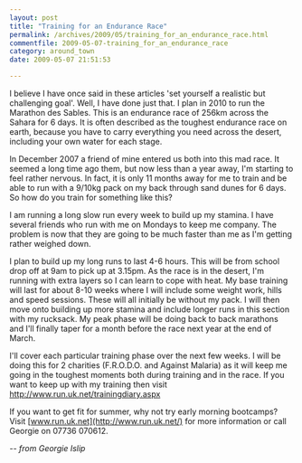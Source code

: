 ```yaml
---
layout: post
title: "Training for an Endurance Race"
permalink: /archives/2009/05/training_for_an_endurance_race.html
commentfile: 2009-05-07-training_for_an_endurance_race
category: around_town
date: 2009-05-07 21:51:53

---
```


I believe I have once said in these articles 'set yourself a realistic but challenging goal'. Well, I have done just that. I plan in 2010 to run the Marathon des Sables. This is an endurance race of 256km across the Sahara for 6 days. It is often described as the toughest endurance race on earth, because you have to carry everything you need across the desert, including your own water for each stage.

In December 2007 a friend of mine entered us both into this mad race. It seemed a long time ago them, but now less than a year away, I'm starting to feel rather nervous. In fact, it is only 11 months away for me to train and be able to run with a 9/10kg pack on my back through sand dunes for 6 days. So how do you train for something like this?

I am running a long slow run every week to build up my stamina. I have several friends who run with me on Mondays to keep me company. The problem is now that they are going to be much faster than me as I'm getting rather weighed down.

I plan to build up my long runs to last 4-6 hours. This will be from school drop off at 9am to pick up at 3.15pm. As the race is in the desert, I'm running with extra layers so I can learn to cope with heat. My base training will last for about 8-10 weeks where I will include some weight work, hills and speed sessions. These will all initially be without my pack. I will then move onto building up more stamina and include longer runs in this section with my rucksack. My peak phase will be doing back to back marathons and I'll finally taper for a month before the race next year at the end of March.

I'll cover each particular training phase over the next few weeks. I will be doing this for 2 charities (F.R.O.D.O. and Against Malaria) as it will keep me going in the toughest moments both during training and in the race. If you want to keep up with my training then visit <http://www.run.uk.net/trainingdiary.aspx>

If you want to get fit for summer, why not try early morning bootcamps? Visit [www.run.uk.net](http://www.run.uk.net/) for more information or call Georgie on 07736 070612.

<cite> -- from Georgie Islip</cite>

